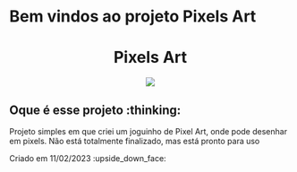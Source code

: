 # Bem vindos ao projeto Pixels Art
<h1 align="center"> Pixels Art </h1> 
<p align="center">
<img src="https://img.shields.io/badge/STATUS-FINALIZADO-green"/>
</p>

<h2>Oque é esse projeto :thinking:</h2>
<p>Projeto simples em que criei um joguinho de Pixel Art, onde pode desenhar em pixels. Não está totalmente finalizado, mas está pronto para uso</p>
<p>Criado em 11/02/2023 :upside_down_face:</p>
